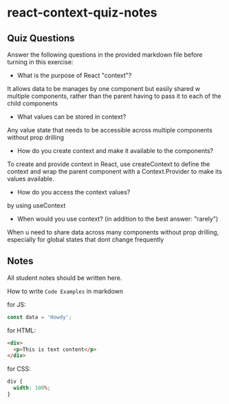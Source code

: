 # react-context-quiz-notes

## Quiz Questions

Answer the following questions in the provided markdown file before turning in this exercise:

- What is the purpose of React "context"?

It allows data to be manages by one component but easily shared w multiple components, rather than the parent having to pass it to each of the child components

- What values can be stored in context?

Any value state that needs to be accessible across multiple components without prop drilling

- How do you create context and make it available to the components?

To create and provide context in React, use createContext to define the context and wrap the parent component with a Context.Provider to make its values available.

- How do you access the context values?

by using useContext

- When would you use context? (in addition to the best answer: "rarely")

When u need to share data across many components without prop drilling, especially for global states that dont change frequently

## Notes

All student notes should be written here.

How to write `Code Examples` in markdown

for JS:

```javascript
const data = 'Howdy';
```

for HTML:

```html
<div>
  <p>This is text content</p>
</div>
```

for CSS:

```css
div {
  width: 100%;
}
```
